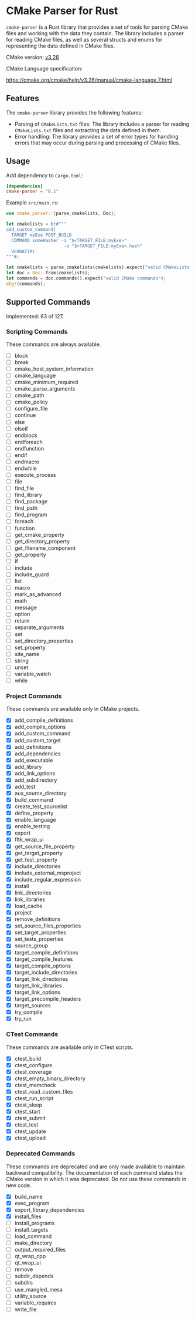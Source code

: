 # CMake Parser for Rust

`cmake-parser` is a Rust library that provides a set of tools for parsing CMake files and working with the data they contain. The library includes a parser for reading CMake files, as well as several structs and enums for representing the data defined in CMake files.

CMake version: [v3.26](https://cmake.org/cmake/help/v3.26/index.html)

CMake Language specification:

<https://cmake.org/cmake/help/v3.26/manual/cmake-language.7.html>

## Features

The `cmake-parser` library provides the following features:

- Parsing of `CMakeLists.txt` files: The library includes a parser for reading `CMakeLists.txt` files and extracting the data defined in them.
- Error handling: The library provides a set of error types for handling errors that may occur during parsing and processing of CMake files.

## Usage

Add dependency to `Cargo.toml`:

```toml
[dependencies]
cmake-parser = "0.1"
```

Example `src/main.rs`:

```rust
use cmake_parser::{parse_cmakelists, Doc};

let cmakelists = br#"""
add_custom_command(
  TARGET myExe POST_BUILD
  COMMAND someHasher -i "$<TARGET_FILE:myExe>"
                      -o "$<TARGET_FILE:myExe>.hash"
  VERBATIM)
"""#;

let cmakelists = parse_cmakelists(cmakelists).expect("valid CMakeLists.txt");
let doc = Doc::from(cmakelists);
let commands = doc.commands().expect("valid CMake commands");
dbg!(commands);
```

## Supported Commands

Implemented: 63 of 127.

### Scripting Commands

These commands are always available.

- [ ] block
- [ ] break
- [ ] cmake_host_system_information
- [ ] cmake_language
- [ ] cmake_minimum_required
- [ ] cmake_parse_arguments
- [ ] cmake_path
- [ ] cmake_policy
- [ ] configure_file
- [ ] continue
- [ ] else
- [ ] elseif
- [ ] endblock
- [ ] endforeach
- [ ] endfunction
- [ ] endif
- [ ] endmacro
- [ ] endwhile
- [ ] execute_process
- [ ] file
- [ ] find_file
- [ ] find_library
- [ ] find_package
- [ ] find_path
- [ ] find_program
- [ ] foreach
- [ ] function
- [ ] get_cmake_property
- [ ] get_directory_property
- [ ] get_filename_component
- [ ] get_property
- [ ] if
- [ ] include
- [ ] include_guard
- [ ] list
- [ ] macro
- [ ] mark_as_advanced
- [ ] math
- [ ] message
- [ ] option
- [ ] return
- [ ] separate_arguments
- [ ] set
- [ ] set_directory_properties
- [ ] set_property
- [ ] site_name
- [ ] string
- [ ] unset
- [ ] variable_watch
- [ ] while

### Project Commands

These commands are available only in CMake projects.

- [x] add_compile_definitions
- [x] add_compile_options
- [x] add_custom_command
- [x] add_custom_target
- [x] add_definitions
- [x] add_dependencies
- [x] add_executable
- [x] add_library
- [x] add_link_options
- [x] add_subdirectory
- [x] add_test
- [x] aux_source_directory
- [x] build_command
- [x] create_test_sourcelist
- [x] define_property
- [x] enable_language
- [x] enable_testing
- [x] export
- [x] fltk_wrap_ui
- [x] get_source_file_property
- [x] get_target_property
- [x] get_test_property
- [x] include_directories
- [x] include_external_msproject
- [x] include_regular_expression
- [x] install
- [x] link_directories
- [x] link_libraries
- [x] load_cache
- [x] project
- [x] remove_definitions
- [x] set_source_files_properties
- [x] set_target_properties
- [x] set_tests_properties
- [x] source_group
- [x] target_compile_definitions
- [x] target_compile_features
- [x] target_compile_options
- [x] target_include_directories
- [x] target_link_directories
- [x] target_link_libraries
- [x] target_link_options
- [x] target_precompile_headers
- [x] target_sources
- [x] try_compile
- [x] try_run

### CTest Commands

These commands are available only in CTest scripts.

- [x] ctest_build
- [x] ctest_configure
- [x] ctest_coverage
- [x] ctest_empty_binary_directory
- [x] ctest_memcheck
- [x] ctest_read_custom_files
- [x] ctest_run_script
- [x] ctest_sleep
- [x] ctest_start
- [x] ctest_submit
- [x] ctest_test
- [x] ctest_update
- [x] ctest_upload

### Deprecated Commands

These commands are deprecated and are only made available to maintain backward compatibility. The documentation of each command states the CMake version in which it was deprecated. Do not use these commands in new code.

- [x] build_name
- [x] exec_program
- [x] export_library_dependencies
- [x] install_files
- [ ] install_programs
- [ ] install_targets
- [ ] load_command
- [ ] make_directory
- [ ] output_required_files
- [ ] qt_wrap_cpp
- [ ] qt_wrap_ui
- [ ] remove
- [ ] subdir_depends
- [ ] subdirs
- [ ] use_mangled_mesa
- [ ] utility_source
- [ ] variable_requires
- [ ] write_file
